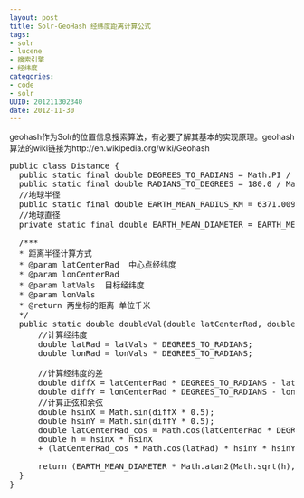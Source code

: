 ```yaml
---
layout: post
title: Solr-GeoHash 经纬度距离计算公式
tags: 
- solr
- lucene
- 搜索引擎
- 经纬度
categories:
- code
- solr 
UUID: 201211302340
date: 2012-11-30
---
```

geohash作为Solr的位置信息搜索算法，有必要了解其基本的实现原理。geohash算法的wiki链接为http://en.wikipedia.org/wiki/Geohash

<pre id="java">
public class Distance {
  public static final double DEGREES_TO_RADIANS = Math.PI / 180.0;
  public static final double RADIANS_TO_DEGREES = 180.0 / Math.PI;
  //地球半径
  public static final double EARTH_MEAN_RADIUS_KM = 6371.009;
  //地球直径
  private static final double EARTH_MEAN_DIAMETER = EARTH_MEAN_RADIUS_KM * 2;

  /***
  * 距离半径计算方式
  * @param latCenterRad  中心点经纬度
  * @param lonCenterRad
  * @param latVals  目标经纬度
  * @param lonVals
  * @return 两坐标的距离 单位千米
  */
  public static double doubleVal(double latCenterRad, double lonCenterRad, double latVals, double lonVals) {
      //计算经纬度
      double latRad = latVals * DEGREES_TO_RADIANS;
      double lonRad = lonVals * DEGREES_TO_RADIANS;

      //计算经纬度的差
      double diffX = latCenterRad * DEGREES_TO_RADIANS - latRad;
      double diffY = lonCenterRad * DEGREES_TO_RADIANS - lonRad;
      //计算正弦和余弦
      double hsinX = Math.sin(diffX * 0.5);
      double hsinY = Math.sin(diffY * 0.5);
      double latCenterRad_cos = Math.cos(latCenterRad * DEGREES_TO_RADIANS);
      double h = hsinX * hsinX
      + (latCenterRad_cos * Math.cos(latRad) * hsinY * hsinY);

      return (EARTH_MEAN_DIAMETER * Math.atan2(Math.sqrt(h), Math.sqrt(1 - h)));
  }
}
</pre>
